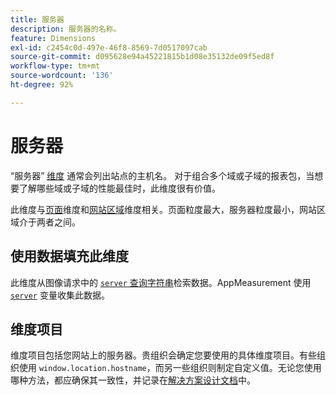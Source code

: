 ```yaml
---
title: 服务器
description: 服务器的名称。
feature: Dimensions
exl-id: c2454c0d-497e-46f8-8569-7d0517097cab
source-git-commit: d095628e94a45221815b1d08e35132de09f5ed8f
workflow-type: tm+mt
source-wordcount: '136'
ht-degree: 92%

---
```


# 服务器

“服务器” [维度](overview.md) 通常会列出站点的主机名。 对于组合多个域或子域的报表包，当想要了解哪些域或子域的性能最佳时，此维度很有价值。

此维度与[页面](page.md)维度和[网站区域](site-section.md)维度相关。页面粒度最大，服务器粒度最小，网站区域介于两者之间。

## 使用数据填充此维度

此维度从图像请求中的 [`server` 查询字符串](/help/implement/validate/query-parameters.md)检索数据。AppMeasurement 使用 [`server`](/help/implement/vars/page-vars/server.md) 变量收集此数据。

## 维度项目

维度项目包括您网站上的服务器。贵组织会确定您要使用的具体维度项目。有些组织使用 `window.location.hostname`，而另一些组织则制定自定义值。无论您使用哪种方法，都应确保其一致性，并记录在[解决方案设计文档](/help/implement/prepare/solution-design.md)中。
